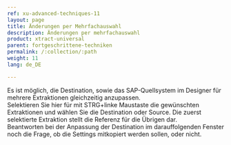 ```yaml
---
ref: xu-advanced-techniques-11
layout: page
title: Änderungen per Mehrfachauswahl
description: Änderungen per mehrfachauswahl
product: xtract-universal
parent: fortgeschrittene-techniken
permalink: /:collection/:path
weight: 11
lang: de_DE

---
```

Es ist möglich, die Destination, sowie das SAP-Quellsystem im Designer für mehrere Extraktionen gleichzeitig anzupassen. <br>
Selektieren Sie hier für mit STRG+linke Maustaste die gewünschten Extraktionen und wählen Sie die Destination oder Source. Die zuerst selektierte Extraktion stellt die Referenz für die Übrigen dar. <br>
Beantworten bei der Anpassung der Destination im darauffolgenden Fenster noch die Frage, ob die Settings mitkopiert werden sollen, oder nicht.  
 
    